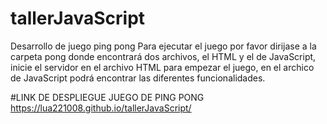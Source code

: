 # tallerJavaScript
Desarrollo de juego ping pong 
Para ejecutar el juego por favor dirijase a la carpeta pong donde encontrará dos archivos, el HTML y el de JavaScript, inicie el servidor en el archivo HTML para empezar el juego,
en el archico de JavaScript podrá encontrar las diferentes funcionalidades.

#LINK DE DESPLIEGUE JUEGO DE PING PONG
https://lua221008.github.io/tallerJavaScript/
